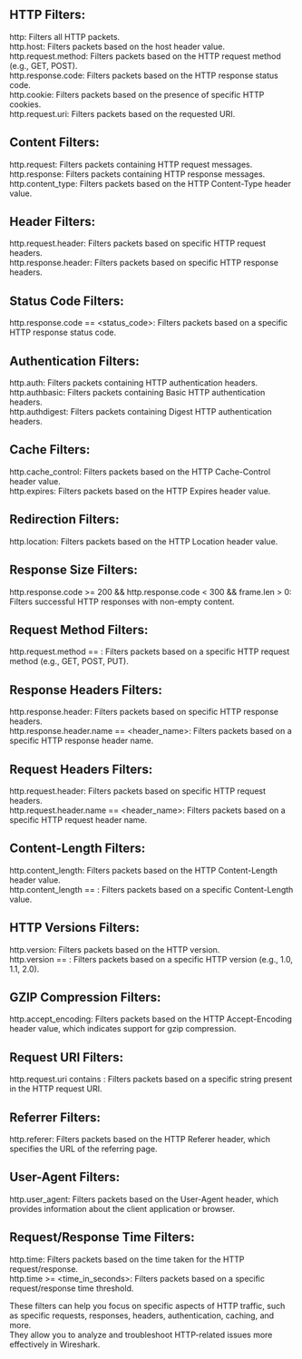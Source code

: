 ## HTTP Filters:

http: Filters all HTTP packets.  
http.host: Filters packets based on the host header value.  
http.request.method: Filters packets based on the HTTP request method (e.g., GET, POST).  
http.response.code: Filters packets based on the HTTP response status code.  
http.cookie: Filters packets based on the presence of specific HTTP cookies.  
http.request.uri: Filters packets based on the requested URI.  

## Content Filters:  

http.request: Filters packets containing HTTP request messages.  
http.response: Filters packets containing HTTP response messages.  
http.content_type: Filters packets based on the HTTP Content-Type header value.  

## Header Filters:  

http.request.header: Filters packets based on specific HTTP request headers.  
http.response.header: Filters packets based on specific HTTP response headers.  

## Status Code Filters:  

http.response.code == <status_code>: Filters packets based on a specific HTTP response status code.  

## Authentication Filters:  

http.auth: Filters packets containing HTTP authentication headers.  
http.authbasic: Filters packets containing Basic HTTP authentication headers.  
http.authdigest: Filters packets containing Digest HTTP authentication headers.  

## Cache Filters:  

http.cache_control: Filters packets based on the HTTP Cache-Control header value.  
http.expires: Filters packets based on the HTTP Expires header value.  

## Redirection Filters:  

http.location: Filters packets based on the HTTP Location header value.  

## Response Size Filters:  

http.response.code >= 200 && http.response.code < 300 && frame.len > 0: Filters successful HTTP responses with non-empty content.     

## Request Method Filters:  

http.request.method == <method>: Filters packets based on a specific HTTP request method (e.g., GET, POST, PUT).  

## Response Headers Filters:  

http.response.header: Filters packets based on specific HTTP response headers.  
http.response.header.name == <header_name>: Filters packets based on a specific HTTP response header name.  

## Request Headers Filters:  

http.request.header: Filters packets based on specific HTTP request headers.  
http.request.header.name == <header_name>: Filters packets based on a specific HTTP request header name.  

## Content-Length Filters:  

http.content_length: Filters packets based on the HTTP Content-Length header value.  
http.content_length == <length>: Filters packets based on a specific Content-Length value.  

## HTTP Versions Filters:  

http.version: Filters packets based on the HTTP version.  
http.version == <version>: Filters packets based on a specific HTTP version (e.g., 1.0, 1.1, 2.0).  

## GZIP Compression Filters:  

http.accept_encoding: Filters packets based on the HTTP Accept-Encoding header value, which indicates support for gzip compression.  

## Request URI Filters:  

http.request.uri contains <string>: Filters packets based on a specific string present in the HTTP request URI.  

## Referrer Filters:  

http.referer: Filters packets based on the HTTP Referer header, which specifies the URL of the referring page.  

## User-Agent Filters:  

http.user_agent: Filters packets based on the User-Agent header, which provides information about the client application or browser.  

## Request/Response Time Filters:  

http.time: Filters packets based on the time taken for the HTTP request/response.  
http.time >= <time_in_seconds>: Filters packets based on a specific request/response time threshold.  


These filters can help you focus on specific aspects of HTTP traffic, such as specific requests, responses, headers, authentication, caching, and more.   
They allow you to analyze and troubleshoot HTTP-related issues more effectively in Wireshark.  

